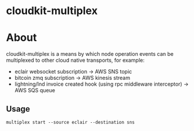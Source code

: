 # cloudkit-multiplex

# About

cloudkit-multiplex is a means by which node operation events can be multiplexed to other cloud native transports, for example:

- eclair websocket subscription -> AWS SNS topic
- bitcoin zmq subscription -> AWS kinesis stream
- lightning/lnd invoice created hook (using rpc middleware interceptor) -> AWS SQS queue

## Usage

```
multiplex start --source eclair --destination sns
```
